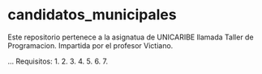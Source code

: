 # candidatos_municipales
Este repositorio pertenece a la asignatua de UNICARIBE llamada Taller de Programacion. Impartida por el profesor Victiano. 


...
Requisitos:
1.
2.
3.
4.
5.
6.
7.
